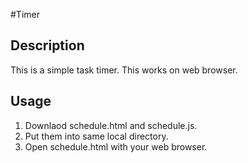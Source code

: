 #Timer

## Description
This is a simple task timer. This works on web browser. 

## Usage
1. Downlaod schedule.html and schedule.js.
2. Put them into same local directory.
3. Open schedule.html with your web browser.

